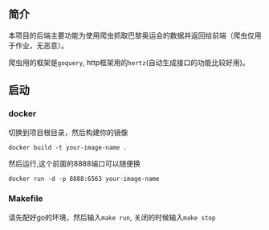 ## 简介
本项目的后端主要功能为使用爬虫抓取巴黎奥运会的数据并返回给前端（爬虫仅用于作业，无恶意）。  

爬虫用的框架是`goquery`, http框架用的`hertz`(自动生成接口的功能比较好用)。

## 启动

### docker

切换到项目根目录，然后构建你的镜像

```
docker build -t your-image-name .
```

然后运行,这个前面的8888端口可以随便换

```
docker run -d -p 8888:6563 your-image-name
```

### Makefile

请先配好go的环境，然后输入`make run`, 关闭的时候输入`make stop`
